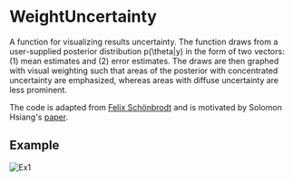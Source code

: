 # WeightUncertainty

A function for visualizing results uncertainty. The function draws from a user-supplied posterior distribution p(\theta|y) in the form of two vectors: (1) mean estimates and (2) error estimates. The draws are then graphed with visual weighting such that areas of the posterior with concentrated uncertainty are emphasized, whereas areas with diffuse uncertainty are less prominent.

The code is adapted from [Felix Schönbrodt](http://www.nicebread.de/visually-weighted-watercolor-plots-new-variants-please-vote/) and is motivated by Solomon Hsiang's [paper](http://papers.ssrn.com/sol3/papers.cfm?abstract_id=2265501).

## Example

![Ex1](george-wood.github.com/VizUncertainty/viz_magma.png)
